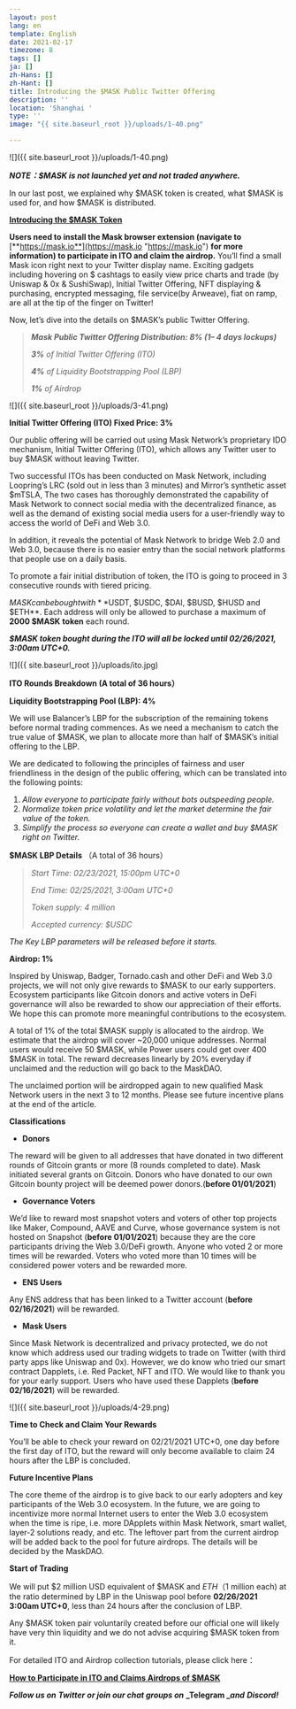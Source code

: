 ```yaml
---
layout: post
lang: en
template: English
date: 2021-02-17
timezone: 8
tags: []
ja: []
zh-Hans: []
zh-Hant: []
title: Introducing the $MASK Public Twitter Offering
description: ''
location: 'Shanghai '
type: ''
image: "{{ site.baseurl_root }}/uploads/1-40.png"

---
```

![]({{ site.baseurl_root }}/uploads/1-40.png)

**_NOTE：$MASK is not launched yet and not traded anywhere._**

In our last post, we explained why $MASK token is created, what $MASK is used for, and how $MASK is distributed.

[**Introducing the $MASK Token**](https://masknetwork.medium.com/introducing-the-mask-token-28d310c57954)

**Users need to install the Mask browser extension (navigate to** [**https://mask.io**](https://mask.io "https://mask.io") **for more information) to participate in ITO and claim the airdrop.** You’ll find a small Mask icon right next to your Twitter display name. Exciting gadgets including hovering on $ cashtags to easily view price charts and trade (by Uniswap & 0x & SushiSwap), Initial Twitter Offering, NFT displaying & purchasing, encrypted messaging, file service(by Arweave), fiat on ramp, are all at the tip of the finger on Twitter!

Now, let’s dive into the details on $MASK’s public Twitter Offering.

> **_Mask Public Twitter Offering Distribution: 8% (1– 4 days lockups)_**
>
> **_3%_** _of Initial Twitter Offering (ITO)_
>
> **_4%_** _of Liquidity Bootstrapping Pool (LBP)_
>
> **_1%_** _of Airdrop_

![]({{ site.baseurl_root }}/uploads/3-41.png)

**Initial Twitter Offering (ITO) Fixed Price: 3%**

Our public offering will be carried out using Mask Network’s proprietary IDO mechanism, Initial Twitter Offering (ITO), which allows any Twitter user to buy $MASK without leaving Twitter.

Two successful ITOs has been conducted on Mask Network, including Loopring’s LRC (sold out in less than 3 minutes) and Mirror’s synthetic asset $mTSLA, The two cases has thoroughly demonstrated the capability of Mask Network to connect social media with the decentralized finance, as well as the demand of existing social media users for a user-friendly way to access the world of DeFi and Web 3.0.

In addition, it reveals the potential of Mask Network to bridge Web 2.0 and Web 3.0, because there is no easier entry than the social network platforms that people use on a daily basis.

To promote a fair initial distribution of token, the ITO is going to proceed in 3 consecutive rounds with tiered pricing.

$MASK can be bought with **$USDT, $USDC, $DAI, $BUSD, $HUSD and $ETH**. Each address will only be allowed to purchase a maximum of **2000 $MASK** **token** each round.

**_$MASK token bought during the ITO will all be locked until 02/26/2021, 3:00am UTC+0._**

![]({{ site.baseurl_root }}/uploads/ito.jpg)

**ITO Rounds Breakdown (A total of 36 hours）**

**Liquidity Bootstrapping Pool (LBP): 4%**

We will use Balancer’s LBP for the subscription of the remaining tokens before normal trading commences. As we need a mechanism to catch the true value of $MASK, we plan to allocate more than half of $MASK’s initial offering to the LBP.

We are dedicated to following the principles of fairness and user friendliness in the design of the public offering, which can be translated into the following points:

1. _Allow everyone to participate fairly without bots outspeeding people._
2. _Normalize token price volatility and let the market determine the fair value of the token._
3. _Simplify the process so everyone can create a wallet and buy $MASK right on Twitter._

**$MASK LBP Details** （A total of 36 hours）

> _Start Time: 02/23/2021, 15:00pm UTC+0_
>
> _End Time: 02/25/2021, 3:00am UTC+0_
>
> _Token supply: 4 million_
>
> _Accepted currency: $USDC_

_The Key LBP parameters will be released before it starts._

**Airdrop: 1%**

Inspired by Uniswap, Badger, Tornado.cash and other DeFi and Web 3.0 projects, we will not only give rewards to $MASK to our early supporters. Ecosystem participants like Gitcoin donors and active voters in DeFi governance will also be rewarded to show our appreciation of their efforts. We hope this can promote more meaningful contributions to the ecosystem.

A total of 1% of the total $MASK supply is allocated to the airdrop. We estimate that the airdrop will cover \~20,000 unique addresses. Normal users would receive 50 $MASK, while Power users could get over 400 $MASK in total. The reward decreases linearly by 20% everyday if unclaimed and the reduction will go back to the MaskDAO.

The unclaimed portion will be airdropped again to new qualified Mask Network users in the next 3 to 12 months. Please see future incentive plans at the end of the article.

**Classifications**

* **Donors**

The reward will be given to all addresses that have donated in two different rounds of Gitcoin grants or more (8 rounds completed to date). Mask initiated several grants on Gitcoin. Donors who have donated to our own Gitcoin bounty project will be deemed power donors.(**before 01/01/2021**)

* **Governance Voters**

We’d like to reward most snapshot voters and voters of other top projects like Maker, Compound, AAVE and Curve, whose governance system is not hosted on Snapshot (**before 01/01/2021**) because they are the core participants driving the Web 3.0/DeFi growth. Anyone who voted 2 or more times will be rewarded. Voters who voted more than 10 times will be considered power voters and be rewarded more.

* **ENS Users**

Any ENS address that has been linked to a Twitter account (**before 02/16/2021**) will be rewarded.

* **Mask Users**

Since Mask Network is decentralized and privacy protected, we do not know which address used our trading widgets to trade on Twitter (with third party apps like Uniswap and 0x). However, we do know who tried our smart contract Dapplets, i.e. Red Packet, NFT and ITO. We would like to thank you for your early support. Users who have used these Dapplets (**before 02/16/2021**) will be rewarded.

![]({{ site.baseurl_root }}/uploads/4-29.png)

**Time to Check and Claim Your Rewards**

You’ll be able to check your reward on 02/21/2021 UTC+0, one day before the first day of ITO, but the reward will only become available to claim 24 hours after the LBP is concluded.

**Future Incentive Plans**

The core theme of the airdrop is to give back to our early adopters and key participants of the Web 3.0 ecosystem. In the future, we are going to incentivize more normal Internet users to enter the Web 3.0 ecosystem when the time is ripe, i.e. more DApplets within Mask Network, smart wallet, layer-2 solutions ready, and etc. The leftover part from the current airdrop will be added back to the pool for future airdrops. The details will be decided by the MaskDAO.

**Start of Trading**

We will put $2 million USD equivalent of $MASK and $ETH （$1 million each) at the ratio determined by LBP in the Uniswap pool before **02/26/2021 3:00am UTC+0**, less than 24 hours after the conclusion of LBP.

Any $MASK token pair voluntarily created before our official one will likely have very thin liquidity and we do not advise acquiring $MASK token from it.

For detailed ITO and Airdrop collection tutorials, please click here：

[**How to Participate in ITO and Claims Airdrops of $MASK**](https://masknetwork.medium.com/how-to-participate-in-ito-and-claims-airdrops-of-mask-92f2c55530bb)

**_Follow us on_** **_Twitter_** **_or join our chat groups on_** **_Telegram __and_** **_Discord!_**